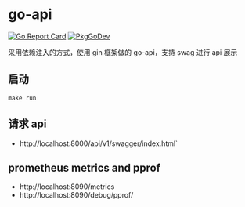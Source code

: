 # go-api
[![Go Report Card](https://pkg.go.dev/badge/github.com/liwentao0503/go-api)](https://pkg.go.dev/badge/github.com/liwentao0503/go-api) 
[![PkgGoDev](https://pkg.go.dev/badge/github.com/liwentao0503/go-api)](https://pkg.go.dev/github.com/liwentao0503/go-api)

采用依赖注入的方式，使用 gin 框架做的 go-api，支持 swag 进行 api 展示

## 启动
`make run`

## 请求 api
- http://localhost:8000/api/v1/swagger/index.html`

## prometheus metrics and pprof
- http://localhost:8090/metrics
- http://localhost:8090/debug/pprof/